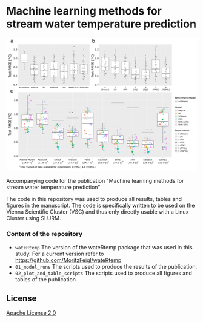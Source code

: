 # Machine learning methods for stream water temperature prediction

<p align="center">
  <img width="700" src="https://github.com/MoritzFeigl/ML_methods_for_stream_water_temperature_prediction/blob/main/readme_figure.png">
</p>

Accompanying code for the publication "Machine learning methods for stream water temperature prediction"

The code in this repository was used to produce all results, tables and figures in the manuscript. The code is specifically written to be used on the Vienna Scientific Cluster (VSC) and thus only directly usable with a Linux Cluster using SLURM. 


### Content of the repository

- `wateRtemp` The version of the wateRtemp package that was used in this study. For a current version refer to https://github.com/MoritzFeigl/wateRtemp
- `01_model_runs` The scripts used to produce the results of the publication.
- `02_plot_and_table_scripts` The scripts used to produce all figures and tables of the publication

## License

[Apache License 2.0](https://github.com/MoritzFeigl/ML_methods_for_stream_water_temperature_prediction/blob/main/LICENSE.md)
